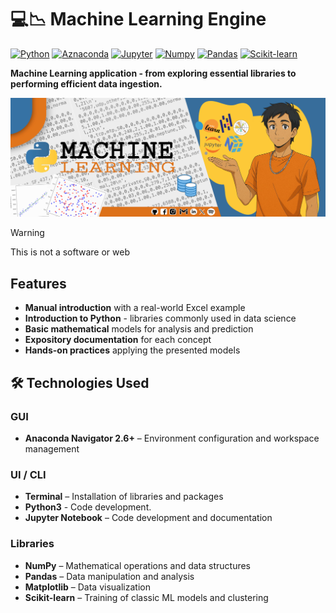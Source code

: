 # 💻📉 Machine Learning Engine

[![Python](https://img.shields.io/badge/Python-V3.10.18-%233776AB?style=for-the-badge&logo=python&logoColor=white&labelColor=101010)](https://www.python.org/downloads/release/python-31014/)
[![Aznaconda](https://img.shields.io/badge/Anaconda-V2.6.6-%2344A833?style=for-the-badge&logo=anaconda&logoColor=white&labelColor=101010)](https://www.anaconda.com/docs/getting-started/getting-started)
[![Jupyter](https://img.shields.io/badge/jupyter%20notebook-V7.3.2-%23F37626?style=for-the-badge&logo=jupyter&logoColor=white&labelColor=101010)](https://jupyter-notebook.readthedocs.io/en/latest/notebook.html)
[![Numpy](https://img.shields.io/badge/Numpy-V2.2.5-%23013243?style=for-the-badge&logo=numpy&logoColor=white&labelColor=101010)](https://numpy.org/install/)
[![Pandas](https://img.shields.io/badge/Pandas-V2.2.3-%23150458?style=for-the-badge&logo=pandas&logoColor=white&labelColor=101010)](https://pandas.pydata.org/docs/getting_started/install.html)
[![Scikit-learn](https://img.shields.io/badge/Scikit%20learn-V1.6.1-%23F7931E?style=for-the-badge&logo=scikit-learn&logoColor=white&labelColor=101010)](https://scikit-learn.org/stable/install.html)

**Machine Learning application - from exploring essential libraries to performing efficient data ingestion.**

![index](./src/portada.jpg)

> [!WARNING]
> This is not a software or web

## Features

* **Manual introduction** with a real-world Excel example
* **Introduction to Python** - libraries commonly used in data science
* **Basic mathematical** models for analysis and prediction
* **Expository documentation** for each concept
* **Hands-on practices** applying the presented models

## 🛠️ Technologies Used

### GUI

* **Anaconda Navigator 2.6+** – Environment configuration and workspace management

### UI / CLI

* **Terminal** – Installation of libraries and packages
* **Python3** - Code development.
* **Jupyter Notebook** – Code development and documentation

### Libraries

* **NumPy** – Mathematical operations and data structures
* **Pandas** – Data manipulation and analysis
* **Matplotlib** – Data visualization
* **Scikit-learn** – Training of classic ML models and clustering
